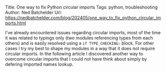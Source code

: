 Title: One way to fix Python circular imports
Tags: python, troubleshooting
Author: Ned Batchelder
Url: https://nedbatchelder.com/blog/202405/one_way_to_fix_python_circular_imports.html

I've already encountered issues regarding circular imports, most of the time it was related to typings only (two modules referencing types from each others) and is easily resolved using a `if TYPE_CHECKING:` block. For other cases I try my best to shape my modules in a way that it does not require circular imports. In the following article I discovered another way to overcome circular imports that I could not have think about simply by defering imported names lookup.
